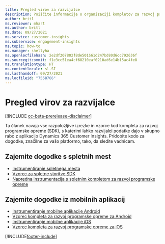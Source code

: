 ```yaml
---
title: Pregled virov za razvijalce
description: Poiščite informacije o organizaciji kompletov za razvoj programske opreme in o tem, kako slednje uporabiti.
author: britl
ms.reviewer: mhart
ms.author: britl
ms.date: 09/27/2021
ms.service: customer-insights
ms.subservice: engagement-insights
ms.topic: how-to
ms.manager: shellyha
ms.openlocfilehash: 2e2df207802f8de501661d247bd80d6cc792636f
ms.sourcegitcommit: f1e3cc51ea4cf68210eaf0210ad6e14b15ac4fe8
ms.translationtype: HT
ms.contentlocale: sl-SI
ms.lasthandoff: 09/27/2021
ms.locfileid: "7558766"
---
```

# <a name="developer-resources-overview"></a>Pregled virov za razvijalce

[!INCLUDE [cc-beta-prerelease-disclaimer](includes/cc-beta-prerelease-disclaimer.md)]

Ta članek navaja vse razpoložljive izrezke in vzorce kod kompleta za razvoj programske opreme (SDK), s katerimi lahko razvijalci podatke dajo v skupno rabo z aplikacijo Dynamics 365 Customer Insights. Pridobite kodo za dogodke, značilne za vašo platformo, tako, da sledite vadnicam.

## <a name="capture-events-from-websites"></a>Zajemite dogodke s spletnih mest

- [Instrumentiranje spletnega mesta](instrument-website.md)
- [Vzorec za spletne storitve SDK](websdk-sample.md)
- [Napredna instrumentacija s spletnim kompletom za razvoj programske opreme](advanced-SDK-implementation.md)

## <a name="capture-events-from-mobile-apps"></a>Zajemite dogodke iz mobilnih aplikacij

- [Instrumentiranje mobilne aplikacije Android](get-started-android.md)
- [Vzorec kompleta za razvoj programske opreme za Android](androidsdk-sample.md)
- [Instrumentiranje mobilne aplikacije iOS](get-started-ios.md)
- [Vzorec kompleta za razvoj programske opreme za iOS](iossdk-sample.md)

[!INCLUDE[footer-include](../includes/footer-banner.md)]
